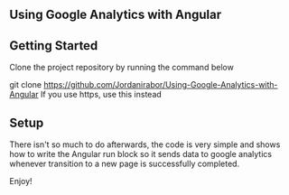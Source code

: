  ## Using Google Analytics with Angular


## Getting Started

Clone the project repository by running the command below

git clone https://github.com/Jordanirabor/Using-Google-Analytics-with-Angular
If you use https, use this instead


## Setup

There isn't so much to do afterwards, the code is very simple and shows how to write the Angular run block so it sends data to google analytics whenever transition to a new page is successfully completed.

Enjoy!
